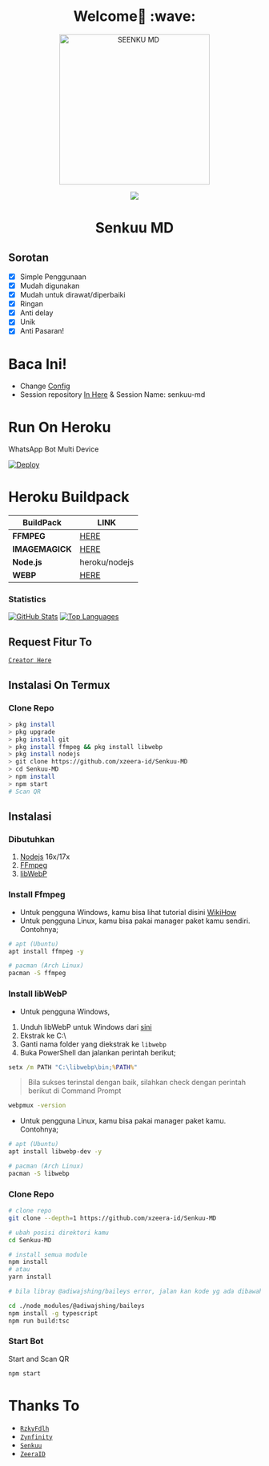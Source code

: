 <h1 align='center'>Welcome👋 :wave:</h1>

<div align="center">
<img src="https://telegra.ph/file/3024b63e3b52707d6a696.jpg" alt="SEENKU MD" width="300" />
<p align="center">
 <img src="https://komarev.com/ghpvc/?username=xzeera-id&color=blue&label=Views" />
 </p>
</p>
<h1 align="center">Senkuu MD</h1>
</div>

## Sorotan

-   [x] Simple Penggunaan
-   [x] Mudah digunakan
-   [x] Mudah untuk dirawat/diperbaiki
-   [x] Ringan
-   [x] Anti delay
-   [x] Unik
-   [x] Anti Pasaran!

# Baca Ini!

- Change [Config](https://github.com/xzeera-id/Senkuu-MD/blob/main/lib/config.json)
- Session repository [In Here](https://github.com/xzeera-id/Senkuu-MD/tree/main/lib/database) & Session Name: senkuu-md

# Run On Heroku

WhatsApp Bot Multi Device

[![Deploy](https://www.herokucdn.com/deploy/button.svg)](https://heroku.com/deploy?template=https://github.com/xzeera-id/Senkuu-MD)


# Heroku Buildpack

| BuildPack | LINK |
|--------|--------|
| **FFMPEG** |[HERE](https://github.com/jonathanong/heroku-buildpack-ffmpeg-latest) |
| **IMAGEMAGICK** | [HERE](https://github.com/mcollina/heroku-buildpack-imagemagick.git) |
| **Node.js**     | heroku/nodejs|
| **WEBP**        | [HERE](https://github.com/clhuang/heroku-buildpack-webp-binaries.git) |

### Statistics

[![GitHub Stats](https://github-readme-stats.vercel.app/api?username=xzeera-id&show_icons=true&hide=issues&theme=radical)](https://github-readme-stats.vercel.app)
[![Top Languages](https://github-readme-stats.vercel.app/api/top-langs?username=xzeera-id&layout=compact&theme=radical)](https://github-readme-stats.vercel.app)

## Request Fitur To
[`Creator Here`](https://wa.me/6281312960392?text=Bang+req+fitur) 

## Instalasi On Termux

### Clone Repo

```bash
> pkg install
> pkg upgrade
> pkg install git
> pkg install ffmpeg && pkg install libwebp
> pkg install nodejs
> git clone https://github.com/xzeera-id/Senkuu-MD
> cd Senkuu-MD
> npm install
> npm start
# Scan QR
```

## Instalasi

### Dibutuhkan

1.  [Nodejs](https://nodejs.org/en/download) 16x/17x
2.  [FFmpeg](https://ffmpeg.org)
3.  [libWebP](https://developers.google.com/speed/webp/download)

### Install Ffmpeg

-   Untuk pengguna Windows, kamu bisa lihat tutorial disini [WikiHow](https://www.wikihow.com/Install-Ffmpeg-on-Windows)<br />
-   Untuk pengguna Linux, kamu bisa pakai manager paket kamu sendiri. Contohnya;

```bash
# apt (Ubuntu)
apt install ffmpeg -y

# pacman (Arch Linux)
pacman -S ffmpeg
```

### Install libWebP

-   Untuk pengguna Windows,

1.  Unduh libWebP untuk Windows dari [sini](https://developers.google.com/speed/webp/download)
2.  Ekstrak ke C:\
3.  Ganti nama folder yang diekstrak ke `libwebp`
4.  Buka PowerShell dan jalankan perintah berikut;

```cmd
setx /m PATH "C:\libwebp\bin;%PATH%"
```

> Bila sukses terinstal dengan baik, silahkan check dengan perintah berikut di Command Prompt

```cmd
webpmux -version
```

-   Untuk pengguna Linux, kamu bisa pakai manager paket kamu. Contohnya;

```bash
# apt (Ubuntu)
apt install libwebp-dev -y

# pacman (Arch Linux)
pacman -S libwebp
```

### Clone Repo

```bash
# clone repo
git clone --depth=1 https://github.com/xzeera-id/Senkuu-MD

# ubah posisi direktori kamu
cd Senkuu-MD

# install semua module
npm install
# atau
yarn install

# bila libray @adiwajshing/baileys error, jalan kan kode yg ada dibawah ini

cd ./node_modules/@adiwajshing/baileys
npm install -g typescript
npm run build:tsc
```

### Start Bot

Start and Scan QR<br />

```bash
npm start
```

# Thanks To

-   [`RzkyFdlh`](https://github.com/Rizky878)
-   [`Zynfinity`](https://wa.me/639162506299)
-   [`Senkuu`](https://wa.me/6281312960392)
-   [`ZeeraID`](https://wa.me/6287798426632)
